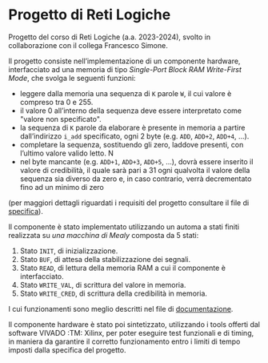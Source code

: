 # Progetto di Reti Logiche

Progetto del corso di Reti Logiche (a.a. 2023-2024), svolto in collaborazione con il collega Francesco Simone.

Il progetto consiste nell’implementazione di un componente hardware, interfacciato ad una memoria di tipo *Single-Port Block RAM Write-First Mode*, che svolga le seguenti funzioni:

- leggere dalla memoria una sequenza di `K` parole `W`, il cui valore è compreso tra 0 e 255.
- il valore 0 all’interno della sequenza deve essere interpretato come "valore non specificato".
- la sequenza di `K` parole da elaborare è presente in memoria a partire dall’indirizzo `i_add` specificato, ogni 2 byte (e.g. `ADD`, `ADD+2`, `ADD+4`, ...).
- completare la sequenza, sostituendo gli zero, laddove presenti, con l’ultimo valore valido letto. N
- nel byte mancante (e.g. `ADD+1`, `ADD+3`, `ADD+5`, ...), dovrà essere inserito il valore di credibilità, il quale sarà pari a 31  ogni qualvolta il valore della sequenza sia diverso da zero e, in caso contrario, verrà decrementato fino ad un minimo di zero

(per maggiori dettagli riguardati i requisiti del progetto consultare il file di [specifica](specification.pdf)).

Il componente è stato implementato utilizzando un automa a stati finiti realizzata su _una macchina di Mealy_ composta da 5 stati:
1. Stato `INIT`, di inizializzazione.
2. Stato `BUF`, di attesa della stabilizzazione dei segnali.
3. Stato `READ`, di lettura della memoria RAM a cui il componente è interfacciato.
4. Stato `WRITE_VAL`, di scrittura del valore in memoria.
5. Stato `WRITE_CRED`, di scrittura della credibilità in memoria.

I cui funzionamenti sono meglio descritti nel file di [documentazione](documentation.pdf).

Il componente hardware è stato poi sintetizzato, utilizzando i tools offerti dal software VIVADO :TM: Xilinx, per poter eseguire test funzionali e di timing, in maniera da garantire il corretto funzionamento entro i limiti di tempo imposti dalla specifica del progetto.

